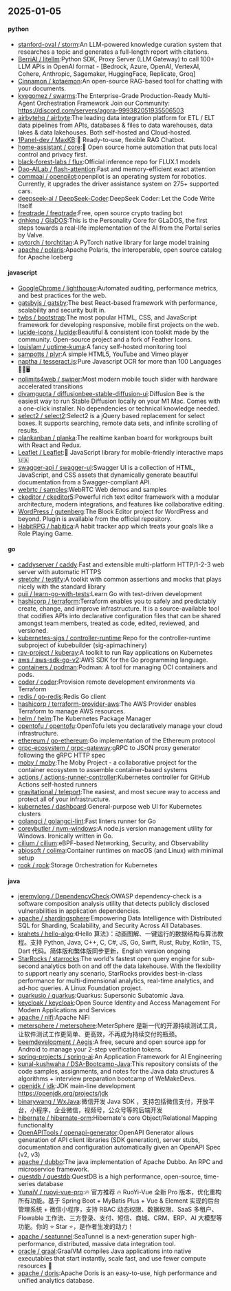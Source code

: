 ## 2025-01-05

#### python
* [stanford-oval / storm](https://github.com/stanford-oval/storm):An LLM-powered knowledge curation system that researches a topic and generates a full-length report with citations.
* [BerriAI / litellm](https://github.com/BerriAI/litellm):Python SDK, Proxy Server (LLM Gateway) to call 100+ LLM APIs in OpenAI format - [Bedrock, Azure, OpenAI, VertexAI, Cohere, Anthropic, Sagemaker, HuggingFace, Replicate, Groq]
* [Cinnamon / kotaemon](https://github.com/Cinnamon/kotaemon):An open-source RAG-based tool for chatting with your documents.
* [kyegomez / swarms](https://github.com/kyegomez/swarms):The Enterprise-Grade Production-Ready Multi-Agent Orchestration Framework Join our Community: https://discord.com/servers/agora-999382051935506503
* [airbytehq / airbyte](https://github.com/airbytehq/airbyte):The leading data integration platform for ETL / ELT data pipelines from APIs, databases & files to data warehouses, data lakes & data lakehouses. Both self-hosted and Cloud-hosted.
* [1Panel-dev / MaxKB](https://github.com/1Panel-dev/MaxKB):💬 Ready-to-use, flexible RAG Chatbot.
* [home-assistant / core](https://github.com/home-assistant/core):🏡 Open source home automation that puts local control and privacy first.
* [black-forest-labs / flux](https://github.com/black-forest-labs/flux):Official inference repo for FLUX.1 models
* [Dao-AILab / flash-attention](https://github.com/Dao-AILab/flash-attention):Fast and memory-efficient exact attention
* [commaai / openpilot](https://github.com/commaai/openpilot):openpilot is an operating system for robotics. Currently, it upgrades the driver assistance system on 275+ supported cars.
* [deepseek-ai / DeepSeek-Coder](https://github.com/deepseek-ai/DeepSeek-Coder):DeepSeek Coder: Let the Code Write Itself
* [freqtrade / freqtrade](https://github.com/freqtrade/freqtrade):Free, open source crypto trading bot
* [dnhkng / GlaDOS](https://github.com/dnhkng/GlaDOS):This is the Personality Core for GLaDOS, the first steps towards a real-life implementation of the AI from the Portal series by Valve.
* [pytorch / torchtitan](https://github.com/pytorch/torchtitan):A PyTorch native library for large model training
* [apache / polaris](https://github.com/apache/polaris):Apache Polaris, the interoperable, open source catalog for Apache Iceberg

#### javascript
* [GoogleChrome / lighthouse](https://github.com/GoogleChrome/lighthouse):Automated auditing, performance metrics, and best practices for the web.
* [gatsbyjs / gatsby](https://github.com/gatsbyjs/gatsby):The best React-based framework with performance, scalability and security built in.
* [twbs / bootstrap](https://github.com/twbs/bootstrap):The most popular HTML, CSS, and JavaScript framework for developing responsive, mobile first projects on the web.
* [lucide-icons / lucide](https://github.com/lucide-icons/lucide):Beautiful & consistent icon toolkit made by the community. Open-source project and a fork of Feather Icons.
* [louislam / uptime-kuma](https://github.com/louislam/uptime-kuma):A fancy self-hosted monitoring tool
* [sampotts / plyr](https://github.com/sampotts/plyr):A simple HTML5, YouTube and Vimeo player
* [naptha / tesseract.js](https://github.com/naptha/tesseract.js):Pure Javascript OCR for more than 100 Languages 📖🎉🖥
* [nolimits4web / swiper](https://github.com/nolimits4web/swiper):Most modern mobile touch slider with hardware accelerated transitions
* [divamgupta / diffusionbee-stable-diffusion-ui](https://github.com/divamgupta/diffusionbee-stable-diffusion-ui):Diffusion Bee is the easiest way to run Stable Diffusion locally on your M1 Mac. Comes with a one-click installer. No dependencies or technical knowledge needed.
* [select2 / select2](https://github.com/select2/select2):Select2 is a jQuery based replacement for select boxes. It supports searching, remote data sets, and infinite scrolling of results.
* [plankanban / planka](https://github.com/plankanban/planka):The realtime kanban board for workgroups built with React and Redux.
* [Leaflet / Leaflet](https://github.com/Leaflet/Leaflet):🍃 JavaScript library for mobile-friendly interactive maps 🇺🇦
* [swagger-api / swagger-ui](https://github.com/swagger-api/swagger-ui):Swagger UI is a collection of HTML, JavaScript, and CSS assets that dynamically generate beautiful documentation from a Swagger-compliant API.
* [webrtc / samples](https://github.com/webrtc/samples):WebRTC Web demos and samples
* [ckeditor / ckeditor5](https://github.com/ckeditor/ckeditor5):Powerful rich text editor framework with a modular architecture, modern integrations, and features like collaborative editing.
* [WordPress / gutenberg](https://github.com/WordPress/gutenberg):The Block Editor project for WordPress and beyond. Plugin is available from the official repository.
* [HabitRPG / habitica](https://github.com/HabitRPG/habitica):A habit tracker app which treats your goals like a Role Playing Game.

#### go
* [caddyserver / caddy](https://github.com/caddyserver/caddy):Fast and extensible multi-platform HTTP/1-2-3 web server with automatic HTTPS
* [stretchr / testify](https://github.com/stretchr/testify):A toolkit with common assertions and mocks that plays nicely with the standard library
* [quii / learn-go-with-tests](https://github.com/quii/learn-go-with-tests):Learn Go with test-driven development
* [hashicorp / terraform](https://github.com/hashicorp/terraform):Terraform enables you to safely and predictably create, change, and improve infrastructure. It is a source-available tool that codifies APIs into declarative configuration files that can be shared amongst team members, treated as code, edited, reviewed, and versioned.
* [kubernetes-sigs / controller-runtime](https://github.com/kubernetes-sigs/controller-runtime):Repo for the controller-runtime subproject of kubebuilder (sig-apimachinery)
* [ray-project / kuberay](https://github.com/ray-project/kuberay):A toolkit to run Ray applications on Kubernetes
* [aws / aws-sdk-go-v2](https://github.com/aws/aws-sdk-go-v2):AWS SDK for the Go programming language.
* [containers / podman](https://github.com/containers/podman):Podman: A tool for managing OCI containers and pods.
* [coder / coder](https://github.com/coder/coder):Provision remote development environments via Terraform
* [redis / go-redis](https://github.com/redis/go-redis):Redis Go client
* [hashicorp / terraform-provider-aws](https://github.com/hashicorp/terraform-provider-aws):The AWS Provider enables Terraform to manage AWS resources.
* [helm / helm](https://github.com/helm/helm):The Kubernetes Package Manager
* [opentofu / opentofu](https://github.com/opentofu/opentofu):OpenTofu lets you declaratively manage your cloud infrastructure.
* [ethereum / go-ethereum](https://github.com/ethereum/go-ethereum):Go implementation of the Ethereum protocol
* [grpc-ecosystem / grpc-gateway](https://github.com/grpc-ecosystem/grpc-gateway):gRPC to JSON proxy generator following the gRPC HTTP spec
* [moby / moby](https://github.com/moby/moby):The Moby Project - a collaborative project for the container ecosystem to assemble container-based systems
* [actions / actions-runner-controller](https://github.com/actions/actions-runner-controller):Kubernetes controller for GitHub Actions self-hosted runners
* [gravitational / teleport](https://github.com/gravitational/teleport):The easiest, and most secure way to access and protect all of your infrastructure.
* [kubernetes / dashboard](https://github.com/kubernetes/dashboard):General-purpose web UI for Kubernetes clusters
* [golangci / golangci-lint](https://github.com/golangci/golangci-lint):Fast linters runner for Go
* [coreybutler / nvm-windows](https://github.com/coreybutler/nvm-windows):A node.js version management utility for Windows. Ironically written in Go.
* [cilium / cilium](https://github.com/cilium/cilium):eBPF-based Networking, Security, and Observability
* [abiosoft / colima](https://github.com/abiosoft/colima):Container runtimes on macOS (and Linux) with minimal setup
* [rook / rook](https://github.com/rook/rook):Storage Orchestration for Kubernetes

#### java
* [jeremylong / DependencyCheck](https://github.com/jeremylong/DependencyCheck):OWASP dependency-check is a software composition analysis utility that detects publicly disclosed vulnerabilities in application dependencies.
* [apache / shardingsphere](https://github.com/apache/shardingsphere):Empowering Data Intelligence with Distributed SQL for Sharding, Scalability, and Security Across All Databases.
* [krahets / hello-algo](https://github.com/krahets/hello-algo):《Hello 算法》：动画图解、一键运行的数据结构与算法教程。支持 Python, Java, C++, C, C#, JS, Go, Swift, Rust, Ruby, Kotlin, TS, Dart 代码。简体版和繁体版同步更新，English version ongoing
* [StarRocks / starrocks](https://github.com/StarRocks/starrocks):The world's fastest open query engine for sub-second analytics both on and off the data lakehouse. With the flexibility to support nearly any scenario, StarRocks provides best-in-class performance for multi-dimensional analytics, real-time analytics, and ad-hoc queries. A Linux Foundation project.
* [quarkusio / quarkus](https://github.com/quarkusio/quarkus):Quarkus: Supersonic Subatomic Java.
* [keycloak / keycloak](https://github.com/keycloak/keycloak):Open Source Identity and Access Management For Modern Applications and Services
* [apache / nifi](https://github.com/apache/nifi):Apache NiFi
* [metersphere / metersphere](https://github.com/metersphere/metersphere):MeterSphere 是新一代的开源持续测试工具，让软件测试工作更简单、更高效，不再成为持续交付的瓶颈。
* [beemdevelopment / Aegis](https://github.com/beemdevelopment/Aegis):A free, secure and open source app for Android to manage your 2-step verification tokens.
* [spring-projects / spring-ai](https://github.com/spring-projects/spring-ai):An Application Framework for AI Engineering
* [kunal-kushwaha / DSA-Bootcamp-Java](https://github.com/kunal-kushwaha/DSA-Bootcamp-Java):This repository consists of the code samples, assignments, and notes for the Java data structures & algorithms + interview preparation bootcamp of WeMakeDevs.
* [openjdk / jdk](https://github.com/openjdk/jdk):JDK main-line development https://openjdk.org/projects/jdk
* [binarywang / WxJava](https://github.com/binarywang/WxJava):微信开发 Java SDK ，支持包括微信支付，开放平台，小程序，企业微信，视频号，公众号等的后端开发
* [hibernate / hibernate-orm](https://github.com/hibernate/hibernate-orm):Hibernate's core Object/Relational Mapping functionality
* [OpenAPITools / openapi-generator](https://github.com/OpenAPITools/openapi-generator):OpenAPI Generator allows generation of API client libraries (SDK generation), server stubs, documentation and configuration automatically given an OpenAPI Spec (v2, v3)
* [apache / dubbo](https://github.com/apache/dubbo):The java implementation of Apache Dubbo. An RPC and microservice framework.
* [questdb / questdb](https://github.com/questdb/questdb):QuestDB is a high performance, open-source, time-series database
* [YunaiV / ruoyi-vue-pro](https://github.com/YunaiV/ruoyi-vue-pro):🔥 官方推荐 🔥 RuoYi-Vue 全新 Pro 版本，优化重构所有功能。基于 Spring Boot + MyBatis Plus + Vue & Element 实现的后台管理系统 + 微信小程序，支持 RBAC 动态权限、数据权限、SaaS 多租户、Flowable 工作流、三方登录、支付、短信、商城、CRM、ERP、AI 大模型等功能。你的 ⭐️ Star ⭐️，是作者生发的动力！
* [apache / seatunnel](https://github.com/apache/seatunnel):SeaTunnel is a next-generation super high-performance, distributed, massive data integration tool.
* [oracle / graal](https://github.com/oracle/graal):GraalVM compiles Java applications into native executables that start instantly, scale fast, and use fewer compute resources 🚀
* [apache / doris](https://github.com/apache/doris):Apache Doris is an easy-to-use, high performance and unified analytics database.
